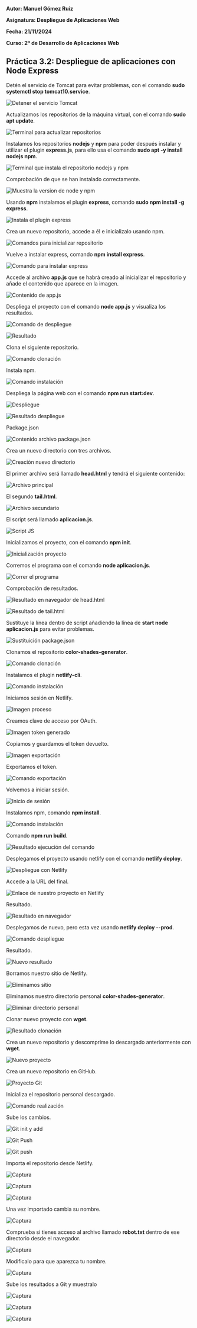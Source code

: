 **Autor: Manuel Gómez Ruiz**

**Asignatura: Despliegue de Aplicaciones Web**

**Fecha: 21/11/2024**

**Curso: 2º de Desarrollo de Aplicaciones Web**

## Práctica 3.2: Despliegue de aplicaciones con Node Express

Detén el servicio de Tomcat para evitar problemas, con el comando **sudo systemctl stop tomcat10.service**.

![Detener el servicio Tomcat](./img/Captura-1.JPG)

Actualizamos los repositorios de la máquina virtual, con el comando **sudo apt update**.

![Terminal para actualizar repositorios](./img/Captura-2.JPG)

Instalamos los repositorios **nodejs** y **npm** para poder después instalar y utilizar el plugin **express.js**, para ello usa el comando **sudo apt -y install nodejs npm**.

![Terminal que instala el repositorio nodejs y npm](./img/Captura-3.JPG)

Comprobación de que se han instalado correctamente.

![Muestra la version de node y npm](./img/Captura-4.JPG)

Usando **npm** instalamos el plugin **express**, comando **sudo npm install -g express**.

![Instala el plugin express](./img/Captura-5.JPG)

Crea un nuevo repositorio, accede a él e inicializalo usando npm.

![Comandos para inicializar repositorio](./img/Captura-6.JPG)

Vuelve a instalar express, comando **npm install express**.

![Comando para instalar express](./img/Captura-7.JPG)

Accede al archivo **app.js** que se habrá creado al inicializar el repositorio y añade el contenido que aparece en la imagen.

![Contenido de app.js](./img/Captura-8.JPG)

Despliega el proyecto con el comando **node app.js** y visualiza los resultados.

![Comando de despliegue](./img/Captura-9.JPG)

![Resultado](./img/Captura-10.JPG)

Clona el siguiente repositorio.

![Comando clonación](./img/Captura-11.JPG)

Instala npm.

![Comando instalación](./img/Captura-12.JPG)

Despliega la página web con el comando **npm run start:dev**.

![Despliegue](./img/Captura-14.JPG)

![Resultado despliegue](./img/Captura-15.JPG)

Package.json

![Contenido archivo package.json](./img/Captura-16.JPG)

Crea un nuevo directorio con tres archivos.

![Creación nuevo directorio](./img/Captura-17.JPG)

El primer archivo será llamado **head.html** y tendrá el siguiente contenido:

![Archivo principal](./img/Captura-18.JPG)

El segundo **tail.html**.

![Archivo secundario](./img/Captura-19.JPG)

El script será llamado **aplicacion.js**.

![Script JS](./img/Captura-20.JPG)

Inicializamos el proyecto, con el comando **npm init**.

![Inicialización proyecto](./img/Captura-21.JPG)

Corremos el programa con el comando **node aplicacion.js**.

![Correr el programa](./img/Captura-22.JPG)

Comprobación de resultados.

![Resultado en navegador de head.html](./img/Captura-23.JPG)

![Resultado de tail.html](./img/Captura-24.JPG)

Sustituye la línea dentro de script añadiendo la línea de **start node aplicacion.js** para evitar problemas.

![Sustituición package.json](./img/Captura-25.JPG)

Clonamos el repositorio **color-shades-generator**.

![Comando clonación](./img/Captura-26.JPG)

Instalamos el plugin **netlify-cli**.

![Comando instalación](./img/Captura-27.JPG)

Iniciamos sesión en Netlify.

![Imagen proceso](./img/Captura-28.JPG)

Creamos clave de acceso por OAuth.

![Imagen token generado](./img/Captura-29.JPG)

Copiamos y guardamos el token devuelto.

![Imagen exportación](./img/Captura-30.JPG)

Exportamos el token.

![Comando exportación](./img/Captura-31.JPG)

Volvemos a iniciar sesión.

![Inicio de sesión](./img/Captura-32.JPG)

Instalamos npm, comando **npm install**.

![Comando instalación](./img/Captura-33.JPG)

Comando **npm run build**.

![Resultado ejecución del comando](./img/Captura-34.JPG)

Desplegamos el proyecto usando netlify con el comando **netlify deploy**.

![Despliegue con Netlify](./img/Captura-35.JPG)

Accede a la URL del final.

![Enlace de nuestro proyecto en Netlify](./img/Captura-36.JPG)

Resultado.

![Resultado en navegador](./img/Captura-37.JPG)

Desplegamos de nuevo, pero esta vez usando **netlify deploy --prod**.

![Comando despliegue](./img/Captura-38.JPG)

Resultado.

![Nuevo resultado](./img/Captura-39.JPG)

Borramos nuestro sitio de Netlify.

![Eliminamos sitio](./img/Captura-40.JPG)

Eliminamos nuestro directorio personal **color-shades-generator**.

![Eliminar directorio personal](./img/Captura-41.JPG)

Clonar nuevo proyecto con **wget**.

![Resultado clonación](./img/Captura-42.JPG)

Crea un nuevo repositorio y descomprime lo descargado anteriormente con **wget**.

![Nuevo proyecto](./img/Captura-43.JPG)

Crea un nuevo repositorio en GitHub.

![Proyecto Git](./img/Captura-44.JPG)

Inicializa el repositorio personal descargado.

![Comando realización](./img/Captura-45.JPG)

Sube los cambios.

![Git init y add](./img/Captura-46.JPG)

![Git Push](./img/Captura-47.JPG)

![Git push](./img/Captura-48.JPG)

Importa el repositorio desde Netlify.

![Captura](./img/Captura-49.JPG)

![Captura](./img/Captura-50.JPG)

![Captura](./img/Captura-52.JPG)

Una vez importado cambia su nombre.

![Captura](./img/Captura-53.JPG)

Comprueba si tienes acceso al archivo llamado **robot.txt** dentro de ese directorio desde el navegador.

![Captura](./img/Captura-54.JPG)

Modificalo para que aparezca tu nombre.

![Captura](./img/Captura-55.JPG)

Sube los resultados a Git y muestralo

![Captura](./img/Captura-56.JPG)

![Captura](./img/Captura-57.JPG)

![Captura](./img/Captura-58.JPG)
